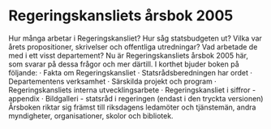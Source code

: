 # Regeringskansliets årsbok 2005

Hur många arbetar i Regeringskansliet? Hur såg statsbudgeten ut? Vilka var årets propositioner, skrivelser och offentliga utredningar? Vad arbetade de med i ett visst departement?
Nu är Regeringskansliets årsbok 2005 här, som svarar på dessa frågor och mer därtill. I korthet bjuder boken på följande:
· Fakta om Regeringskansliet
· Statsrådsberedningen har ordet
· Departementens verksamhet
· Särskilda projekt och program
· Regeringskansliets interna utvecklingsarbete
· Regeringskansliet i siffror - appendix
· Bildgalleri - statsråd i regeringen (endast i den tryckta versionen)
Årsboken riktar sig främst till riksdagens ledamöter och tjänstemän, andra myndigheter, organisationer, skolor och bibliotek.
